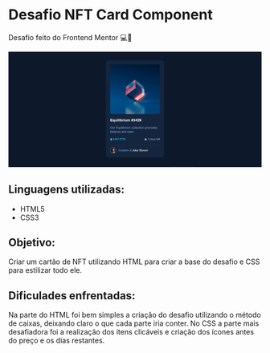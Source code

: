 # Desafio NFT Card Component
Desafio feito do Frontend Mentor 💻🚀

[<img src="./gif-nft-card.gif" alt="Gif do desafio NFT Card Component">](https://augusto-brunelli.github.io/desafio-nft-card/)

## Linguagens utilizadas:
- HTML5
- CSS3

## Objetivo:
Criar um cartão de NFT utilizando HTML para criar a base do desafio e CSS para estilizar todo ele.

## Dificulades enfrentadas:
Na parte do HTML foi bem simples a criação do desafio utilizando o método de caixas, deixando claro o que cada parte iria conter.
No CSS a parte mais desafiadora foi a realização dos itens clicáveis e criação dos ícones antes do preço e os dias restantes.
